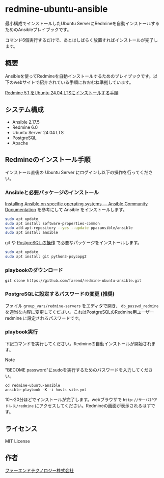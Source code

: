 # redmine-ubuntu-ansible


最小構成でインストールしたUbuntu ServerにRedmineを自動インストールするためのAnsibleプレイブックです。

コマンド6個実行するだけで、あとはしばらく放置すればインストールが完了します。


## 概要

Ansibleを使ってRedmineを自動インストールするためのプレイブックです。以下のwebサイトで紹介されている手順におおむね準拠しています。

[Redmine 5.1 をUbuntu 24.04 LTSにインストールする手順](https://blog.redmine.jp/articles/5_1/install/ubuntu24/)

## システム構成

* Ansible 2.17.5
* Redmine 6.0
* Ubuntu Server 24.04 LTS
* PostgreSQL
* Apache

## Redmineのインストール手順

インストール直後の Ubuntu Server にログインし以下の操作を行ってください。


### Ansibleと必要パッケージのインストール

[Installing Ansible on specific operating systems — Ansible Community Documentation](https://docs.ansible.com/ansible/latest/installation_guide/installation_distros.html#installing-ansible-on-ubuntu) を参考にして Ansible をインストールします。

```bash
sudo apt update
sudo apt install software-properties-common
sudo add-apt-repository --yes --update ppa:ansible/ansible
sudo apt install ansible
```

git や [PostgreSQL の操作](https://docs.ansible.com/ansible/latest/collections/community/postgresql/postgresql_db_module.html) で必要なパッケージをインストールします。

```bash
sudo apt update
sudo apt install git python3-psycopg2
```

### playbookのダウンロード

```
git clone https://github.com/farend/redmine-ubuntu-ansible.git
```

### PostgreSQLに設定するパスワードの変更 (推奨)

ファイル `group_vars/redmine-servers` をエディタで開き、 `db_passwd_redmine` を適当な内容に変更してください。これはPostgreSQLのRedmine用ユーザー redmine に設定されるパスワードです。

### playbook実行

下記コマンドを実行してください。Redmineの自動インストールが開始されます。

> [!NOTE]
>
> "BECOME password"にsudoを実行するためのパスワードを入力してください。

```
cd redmine-ubuntu-ansible
ansible-playbook -K -i hosts site.yml
```

10〜20分ほどでインストールが完了します。webブラウザで `http://サーバIPアドレス/redmine` にアクセスしてください。Redmineの画面が表示されるはずです。


## ライセンス

MIT License


## 作者

[ファーエンドテクノロジー株式会社](http://www.farend.co.jp/)
